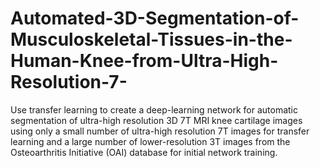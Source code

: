 # Automated-3D-Segmentation-of-Musculoskeletal-Tissues-in-the-Human-Knee-from-Ultra-High-Resolution-7-
Use transfer learning to create a deep-learning network for automatic segmentation of ultra-high resolution 3D 7T MRI knee cartilage images using only a small number of ultra-high resolution 7T images for transfer learning and a large number of lower-resolution 3T images from the Osteoarthritis Initiative (OAI) database for initial network training.
